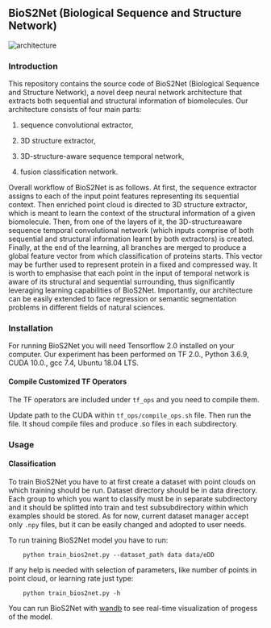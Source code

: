 ## BioS2Net (Biological Sequence and Structure Network)

![architecture](https://github.com/tryptofanik/bios2net/blob/master/doc/architecture.jpg)

### Introduction
This repository contains the source code of BioS2Net (Biological Sequence and Structure Network), a novel deep neural network architecture that extracts both sequential and structural information of biomolecules. Our architecture consists of four main parts:

1. sequence convolutional extractor,

2. 3D structure extractor,

3. 3D-structure-aware sequence temporal network,

4. fusion classification network.

Overall workflow of BioS2Net is as follows. At first, the sequence extractor assigns to each of the input point features representing its sequential context. Then enriched point cloud is directed to 3D structure extractor, which is meant to learn the context of the structural information of a given biomolecule. Then, from one of the layers of it, the 3D-structureaware
sequence temporal convolutional network (which inputs comprise of both sequential and structural information learnt by both extractors) is created. Finally, at the end of the learning, all branches are merged to produce a global feature vector from which classification of proteins
starts. This vector may be further used to represent protein in a fixed and compressed way. It is worth to emphasise that each point in the input of temporal network is aware of its structural and sequential surrounding, thus significantly leveraging learning capabilities of BioS2Net. Importantly, our architecture can be easily extended to face regression or semantic segmentation problems in different fields of natural sciences.

### Installation

For running BioS2Net you will need Tensorflow 2.0 installed on your computer. Our experiment has been performed on TF 2.0., Python 3.6.9, CUDA 10.0., gcc 7.4, Ubuntu 18.04 LTS.



#### Compile Customized TF Operators
The TF operators are included under `tf_ops` and you need to compile them.

Update path to the CUDA within `tf_ops/compile_ops.sh` file. Then run the file. It shoud compile files and produce .so files in each subdirectory.

### Usage

#### Classification

To train BioS2Net you have to at first create a dataset with point clouds on which training should be run.
Dataset directory should be in data directory. Each group to which you want to classify must be in separate subdirectory and it should be splitted into train and test subsubdirectory within which examples should be stored. As for now, current dataset manager accept only `.npy` files, but it can be easily changed and adopted to user needs.

To run training BioS2Net model you have to run:

        python train_bios2net.py --dataset_path data data/eDD

If any help is needed with selection of parameters, like number of points in point cloud, or learning rate just type:


        python train_bios2net.py -h


You can run BioS2Net with [wandb](https://www.wandb.com/) to see real-time visualization of progess of the model.
